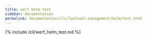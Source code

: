 ```yaml
---
title: werf helm test
sidebar: documentation
permalink: documentation/cli/lowlevel-management/helm/test.html
---
```


{% include /cli/werf_helm_test.md %}
